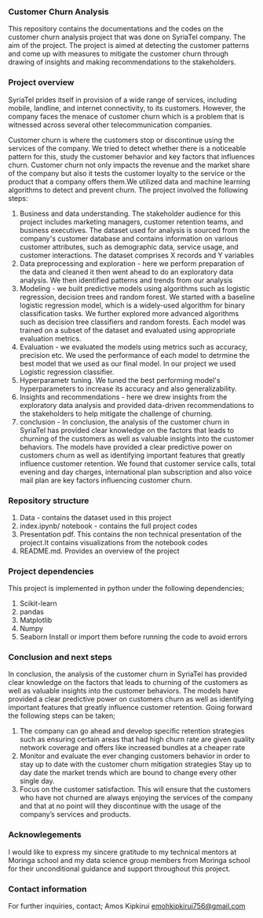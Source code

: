 ###                                Customer Churn Analysis

This repository contains the documentations and the codes on the customer churn analysis project that was done on SyriaTel company.
The aim of the project. The project is aimed at detecting the customer patterns and come up with measures to mitigate the customer churn through drawing of insights and making recommendations to the stakeholders.
###                                    Project overview 

SyriaTel prides itself in provision of  a wide range of services, including mobile, landline, and internet connectivity, to its customers. However, the company faces the menace of customer churn which is a problem that is witnessed across several other telecommunication companies. 

Customer churn is where the customers stop or discontinue using the services of the company. We tried to detect whether there is a noticeable pattern for this, study the customer behavior and key factors that influences churn. 
Customer churn not only impacts the revenue and the market share of the company but also it tests the customer loyalty to the service or the product that a company offers them.We utilized data and machine learning algorithms to detect and prevent churn.
The project involved the following steps:
1. Business and data understanding. The stakeholder audience for this project includes marketing managers, customer retention teams, and business executives. The dataset used for analysis is sourced from the company's customer database and contains information on various customer attributes, such as demographic data, service usage, and customer interactions. The dataset comprises X records and Y variables
2. Data preprocessing and exploration - here we perform preparation of the data and cleaned it then went ahead to do an exploratory data analysis. We then identified patterns and trends from our analysis
3. Modeling - we built predictive models using algorithms such as logistic regression, decision trees and random forest. We started with a baseline logistic regression model, which is a widely-used algorithm for binary classification tasks. We further explored more advanced algorithms such as decision tree classifiers and random forests. Each model was trained on a subset of the dataset and evaluated using appropriate evaluation metrics.
4. Evaluation - we evaluated the models using metrics such as accuracy, precision etc. We used the performance of each model to detrmine the best model that we used as our final model. In our project we used Logistic regression classifier.
5. Hyperparametr tuning. We tuned the best performing model's hyperparameters to increase its accuracy and also generalizability.
6. Insights and recommendations - here we drew insights from the exploratory data analysis and provided data-driven recommendations to the stakeholders to help mitigate the challenge of churning.
7. conclusion - In conclusion, the analysis of the customer churn in SyriaTel has provided clear knowledge on the factors that leads to churning of the customers as well as  valuable insights into the  customer behaviors. 
The models have provided a clear predictive power on customers churn as well as identifying important features that greatly influence customer retention. We found that customer service calls, total evening and day charges, international plan subscription and also voice mail plan  are key factors influencing customer churn.

###                                Repository structure

  1. Data - contains the dataset used in this project
  2. index.ipynb/ notebook - contains the full project codes 
  3. Presentation pdf. This contains the non technical presentation of the project.It contains visualizations from the notebook codes
  4. README.md. Provides an overview of the project

###                                  Project dependencies

This project is implemented in python under the following dependencies;
   1. Scikit-learn
   2. pandas
   3. Matplotlib
   4. Numpy
   5. Seaborn
    Install or import them before running the code to avoid errors

###                                   Conclusion and next steps

In conclusion, the analysis of the customer churn in SyriaTel has provided clear knowledge on the factors that leads to churning of the customers as well as  valuable insights into the  customer behaviors. 
The models have provided a clear predictive power on customers churn as well as identifying important features that greatly influence customer retention.
      Going forward the following steps can be taken;
1. The company can go ahead and develop specific retention strategies such as ensuring certain areas that had high churn rate are given quality network coverage and offers like increased bundles at a cheaper rate
2. Monitor and evaluate the ever changing customers behavior in order to stay up to date with the customer churn mitigation strategies 
Stay up to day date the market trends which are bound to change every other single day.
3. Focus on the customer satisfaction. This will ensure that the customers who have not churned are always enjoying the services of the company and that at no point will they discontinue with the usage of the company’s services and products.

###                                     Acknowlegements
I would like to express my sincere gratitude to my technical mentors at Moringa school and my data science group members from Moringa school for their unconditional guidance and support throughout this project.

###                                   Contact information
For further inquiries, contact;
Amos Kipkirui
emohkipkirui756@gmail.com


